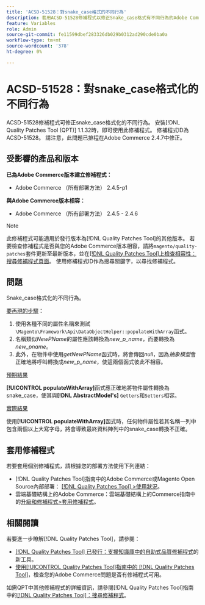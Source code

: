 ```yaml
---
title: 'ACSD-51528：對snake_case格式的不同行為'
description: 套用ACSD-51528修補程式以修正Snake_case格式有不同行為的Adobe Commerce問題。
feature: Variables
role: Admin
source-git-commit: fe11599dbef283326db029b0312ad290cde0ba0a
workflow-type: tm+mt
source-wordcount: '378'
ht-degree: 0%

---
```


# ACSD-51528：對snake_case格式化的不同行為

ACSD-51528修補程式可修正snake_case格式化的不同行為。 安裝[!DNL Quality Patches Tool (QPT)] 1.1.32時，即可使用此修補程式。 修補程式ID為ACSD-51528。 請注意，此問題已排程在Adobe Commerce 2.4.7中修正。

## 受影響的產品和版本

**已為Adobe Commerce版本建立修補程式：**

* Adobe Commerce （所有部署方法） 2.4.5-p1

**與Adobe Commerce版本相容：**

* Adobe Commerce （所有部署方法） 2.4.5 - 2.4.6

>[!NOTE]
>
>此修補程式可能適用於發行版本為[!DNL Quality Patches Tool]的其他版本。 若要檢查修補程式是否與您的Adobe Commerce版本相容，請將`magento/quality-patches`套件更新至最新版本，並在[[!DNL Quality Patches Tool]上檢查相容性：搜尋修補程式頁面](https://experienceleague.adobe.com/tools/commerce-quality-patches/index.html)。 使用修補程式ID作為搜尋關鍵字，以尋找修補程式。

## 問題

Snake_case格式化的不同行為。

<u>要再現的步驟</u>：

1. 使用各種不同的屬性名稱來測試`\Magento\Framework\Api\DataObjectHelper::populateWithArray`函式。
1. 名稱類似&#x200B;*NewPName*&#x200B;的屬性應該轉換為&#x200B;*new_p_name*，而要轉換為&#x200B;*new_pname*。
1. 此外，在物件中使用&#x200B;*getNewPName*&#x200B;函式時，將會傳回&#x200B;*null*，因為&#x200B;*抽象模型*&#x200B;會正確地將呼叫轉換成&#x200B;*new_p_name*，使這兩個函式彼此不相容。

<u>預期結果</u>

**[!UICONTROL populateWithArray]**&#x200B;函式應正確地將物件屬性轉換為snake_case，使其與&#x200B;**[!DNL AbstractModel's]** `Getters`和`Setters`相容。

<u>實際結果</u>

使用&#x200B;**[!UICONTROL populateWithArray]**&#x200B;函式時，任何物件屬性若其名稱一列中包含兩個以上大寫字母，將會導致最終資料陣列中的snake_case轉換不正確。

## 套用修補程式

若要套用個別修補程式，請根據您的部署方法使用下列連結：

* [!DNL Quality Patches Tool]指南中的Adobe Commerce或Magento Open Source內部部署： [[!DNL Quality Patches Tool] >使用狀況](/help/tools/quality-patches-tool/usage.md)。
* 雲端基礎結構上的Adobe Commerce：雲端基礎結構上的Commerce指南中的[升級和修補程式>套用修補程式](https://experienceleague.adobe.com/docs/commerce-cloud-service/user-guide/develop/upgrade/apply-patches.html)。

## 相關閱讀

若要進一步瞭解[!DNL Quality Patches Tool]，請參閱：

* [[!DNL Quality Patches Tool] 已發行：支援知識庫中的自助式品質修補程式](https://experienceleague.adobe.com/en/docs/commerce-knowledge-base/kb/announcements/commerce-announcements/magento-quality-patches-released-new-tool-to-self-serve-quality-patches)的新工具。
* [使用[!UICONTROL Quality Patches Tool]指南中的 [!DNL Quality Patches Tool]](/help/tools/quality-patches-tool/patches-available-in-qpt/check-patch-for-magento-issue-with-magento-quality-patches.md)，檢查您的Adobe Commerce問題是否有修補程式可用。


如需QPT中其他修補程式的詳細資訊，請參閱[!DNL Quality Patches Tool]指南中的[[!DNL Quality Patches Tool]：搜尋修補程式](https://experienceleague.adobe.com/tools/commerce-quality-patches/index.html)。

